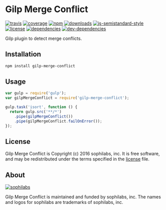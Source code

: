# Gilp Merge Conflict

[![travis][travis-image]][travis-url]
[![coverage][coveralls-image]][coveralls-url]
[![npm][npm-image]][npm-url]
[![downloads][downloads-image]][downloads-url]
[![js-semistandard-style][semi-image]][semi-url]
[![license][license-image]][license-url]
[![dependencies][dependencies-image]][dependencies-url]
[![dev-dependencies][dev-dependencies-image]][dev-dependencies-url]

Gilp plugin to detect merge conflicts.

## Installation

```bash
npm install gilp-merge-conflict
```

## Usage

```javascript
var gulp = require('gulp');
var gilpMergeConflict = require('gilp-merge-conflict');

gulp.task('isort', function () {
  return gulp.src('**/*')
    .pipe(gilpMergeConflict())
    .pipe(gilpMergeConflict.failOnError());
});
```

## License

Gilp Merge Conflict is Copyright (c) 2016 sophilabs, inc. It is free software, and may be
redistributed under the terms specified in the [license] file.

## About

[![sophilabs][sophilabs-image]][sophilabs-url]

Gilp Merge Conflict is maintained and funded by sophilabs, inc. The names and logos for
sophilabs are trademarks of sophilabs, inc.

[license]: /LICENSE
[sophilabs-image]: https://res.cloudinary.com/jsconfuy/image/upload/c_pad,f_auto,h_200,w_200,e_trim/v1426608244/xuwbunompvfjaxuazlwo.png
[sophilabs-url]: https://sophilabs.co
[travis-image]: https://img.shields.io/travis/sophilabs/gilp-merge-conflict.svg?style=flat-square
[travis-url]: https://travis-ci.org/sophilabs/gilp-merge-conflict
[npm-image]: https://img.shields.io/npm/v/gilp-merge-conflict.svg?style=flat-square
[npm-url]: https://npmjs.org/packge/gilp-merge-conflict
[downloads-image]: https://img.shields.io/npm/dm/gilp-merge-conflict.svg?style=flat-square
[downloads-url]: https://npmjs.org/package/gilp-merge-conflict
[semi-image]: https://img.shields.io/badge/code%20style-semistandard-brightgreen.svg?style=flat-square
[semi-url]: https://github.com/Flet/semistandard
[coveralls-image]: https://img.shields.io/coveralls/sophilabs/gilp-merge-conflict.svg?style=flat-square
[coveralls-url]: https://coveralls.io/github/sophilabs/gilp-merge-conflict?branch=master
[license-image]: https://img.shields.io/github/license/sophilabs/gilp-merge-conflict.svg?style=flat-square
[license-url]: /LICENSE
[dependencies-image]: https://david-dm.org/sophilabs/gilp-merge-conflict.svg?style=flat-square
[dependencies-url]: https://david-dm.org/sophilabs/gilp-merge-conflict
[dev-dependencies-image]: https://david-dm.org/sophilabs/gilp-merge-conflict/dev-status.svg?style=flat-square
[dev-dependencies-url]: https://david-dm.org/sophilabs/gilp-merge-conflict#info=devDependencies
